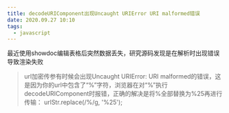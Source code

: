 ```yaml
---
title: decodeURIComponent出现Uncaught URIError URI malformed错误
date: 2020.09.27 10:10
tags:
  - javascript
---
```


最近使用showdoc编辑表格后突然数据丢失，研究源码发现是在解析时出现错误导致渲染失败

>url加密传参有时候会出现Uncaught URIError: URI malformed的错误，这是因为你的url中包含了“%”字符，浏览器在对“%”执行decodeURIComponent时报错，正确的解决是将%全部替换为%25再进行传输：
>urlStr.replace(/%/g, '%25');